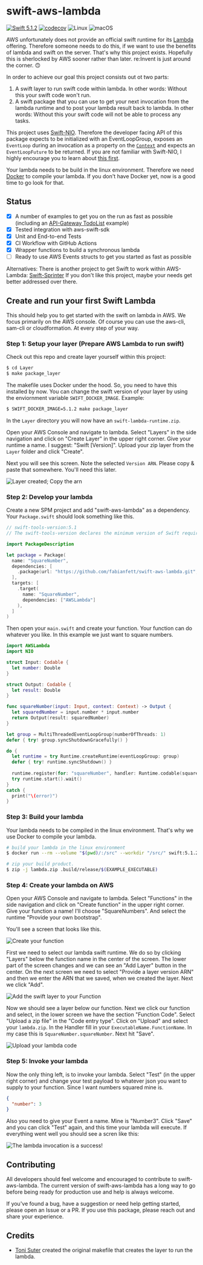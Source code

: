 # swift-aws-lambda

[![Swift 5.1.2](https://img.shields.io/badge/Swift-5.1.2-blue.svg)](https://swift.org/download/)
[![codecov](https://codecov.io/gh/fabianfett/swift-aws-lambda/branch/master/graph/badge.svg?token=ebzMRn2TqY)](https://codecov.io/gh/fabianfett/swift-aws-lambda)
![Linux](https://img.shields.io/badge/os-tuxOS-green.svg?style=flat)
![macOS](https://img.shields.io/badge/os-macOS-green.svg?style=flat)

AWS unfortunately does not provide an official swift runtime for its [Lambda](https://en.wikipedia.org/wiki/AWS_Lambda) offering. Therefore someone needs to do this, if we want to use the benefits of lambda and swift on the server. That's why this project exists. Hopefully this is sherlocked by AWS sooner rather than later. re:Invent is just around the corner. 🙃

In order to achieve our goal this project consists out ot two parts:

1. A swift layer to run swift code within lambda. In other words: Without this your swift code won't run.
1. A swift package that you can use to get your next invocation from the lambda runtime and to post your lambda result back to lambda. In other words: Without this your swift code will not be able to process any tasks.

This project uses [Swift-NIO](https://github.com/apple/swift-nio). Therefore the developer facing API of this package expects to be initialized with an EventLoopGroup, exposes an `EventLoop` during an invocation as a property on the [`Context`](https://github.com/fabianfett/swift-aws-lambda/blob/5405bd30737a7347a95c7024bcb6f0a8fafb3931/Sources/AWSLambda/Context.swift#L16) and expects an `EventLoopFuture` to be returned. If you are not familiar with Swift-NIO, I highly encourage you to learn about [this first](https://github.com/apple/swift-nio#basic-architecture).

Your lambda needs to be build in the linux environment. Therefore we need [Docker](https://en.wikipedia.org/wiki/Docker_(software)) to compile your lambda. If you don't have Docker yet, now is a good time to go look for that.

## Status

- [x] A number of examples to get you on the run as fast as possible (including an [API-Gateway TodoList](http://todobackend.com/client/index.html?https://mwpixnkbzj.execute-api.eu-central-1.amazonaws.com/test/todos) example)
- [x] Tested integration with aws-swift-sdk
- [x] Unit and End-to-end Tests
- [x] CI Workflow with GitHub Actions
- [x] Wrapper functions to build a synchronous lambda
- [ ] Ready to use AWS Events structs to get you started as fast as possible

Alternatives: There is another project to get Swift to work within AWS-Lambda: [Swift-Sprinter](https://github.com/swift-sprinter/aws-lambda-swift-sprinter) If you don't like this project, maybe your needs get better addressed over there.

## Create and run your first Swift Lambda

This should help you to get started with the swift on lambda in AWS. We focus primarily on the AWS console. Of course you can use the aws-cli, sam-cli or cloudformation. At every step of your way. 

### Step 1: Setup your layer (Prepare AWS Lambda to run swift)

Check out this repo and create layer yourself within this project:

```bash
$ cd Layer
$ make package_layer
```

The makefile uses Docker under the hood. So, you need to have this installed by now. You can change the swift version of your layer by using the enviornment variable `SWIFT_DOCKER_IMAGE`. Example:

```bash
$ SWIFT_DOCKER_IMAGE=5.1.2 make package_layer
```

In the `Layer` directory you will now have an `swift-lambda-runtime.zip`.

Open your AWS Console and navigate to lambda. Select "Layers" in the side navigation and click on "Create Layer" in the upper right corner. Give your runtime a name. I suggest: "Swift [Version]". Upload your zip layer from the `Layer` folder and click "Create".

Next you will see this screen. Note the selected `Version ARN`. Please copy & paste that somewhere. You'll need this later.

![Layer created; Copy the arn](Docs/Layer-Copy-Arn.png)


### Step 2: Develop your lambda

Create a new SPM project and add "swift-aws-lambda" as a dependency. Your `Package.swift` should look something like this.

```swift
// swift-tools-version:5.1
// The swift-tools-version declares the minimum version of Swift required to build this package.

import PackageDescription

let package = Package(
  name: "SquareNumber",
  dependencies: [
    .package(url: "https://github.com/fabianfett/swift-aws-lambda.git", .upToNextMajor(from: "0.1.0")),
  ],
  targets: [
    .target(
      name: "SquareNumber",
      dependencies: ["AWSLambda"]
    ),
  ]
)
```

Then open your `main.swift` and create your function. Your function can do whatever you like. In this example we just want to square numbers. 

```swift
import AWSLambda
import NIO

struct Input: Codable {
  let number: Double
}

struct Output: Codable {
  let result: Double
}

func squareNumber(input: Input, context: Context) -> Output {
  let squaredNumber = input.number * input.number
  return Output(result: squaredNumber)
}

let group = MultiThreadedEventLoopGroup(numberOfThreads: 1)
defer { try! group.syncShutdownGracefully() }

do {
  let runtime = try Runtime.createRuntime(eventLoopGroup: group)
  defer { try! runtime.syncShutdown() }
  
  runtime.register(for: "squareNumber", handler: Runtime.codable(squareNumber))
  try runtime.start().wait()
}
catch {
  print("\(error)")
}
```

### Step 3: Build your lambda

Your lambda needs to be compiled in the linux environment. That's why we use Docker to compile your lambda.

```bash
# build your lambda in the linux environment 
$ docker run --rm --volume "$(pwd)/:/src" --workdir "/src/" swift:5.1.2 swift build -c release

# zip your build product.
$ zip -j lambda.zip .build/release/$(EXAMPLE_EXECUTABLE)
```

### Step 4: Create your lambda on AWS

Open your AWS Console and navigate to lambda. Select "Functions" in the side navigation and click on "Create function" in the upper right corner. Give your function a name! I'll choose "SquareNumbers". And select the runtime "Provide your own bootstrap".

You'll see a screen that looks like this.

![Create your function](Docs/Function-Create.png)

First we need to select our lambda swift runtime. We do so by clicking "Layers" below the function name in the center of the screen. The lower part of the screen changes and we can see an "Add Layer" button in the center. On the next screen we need to select "Provide a layer version ARN" and then we enter the ARN that we saved, when we created the layer. Next we click "Add".

![Add the swift layer to your Function](Docs/Add-Layer-to-Function.png)

Now we should see a layer below our function. Next we click our function and select, in the lower screen we have the section "Function Code". Select "Upload a zip file" in the "Code entry type". Click on "Upload" and select your `lambda.zip`. In the Handler fill in your `ExecutableName.FunctionName`. In my case this is `SquareNumber.squareNumber`. Next hit "Save".

![Upload your lambda code](Docs/Upload-Lambda-zip.png)

### Step 5: Invoke your lambda

Now the only thing left, is to invoke your lambda. Select "Test" (in the upper right corner) and change your test payload to whatever json you want to supply to your function. Since I want numbers squared mine is. 

```json
{
  "number": 3
}
```

Also you need to give your Event a name. Mine is "Number3". Click "Save" and you can click "Test" again, and this time your lambda will execute. If everything went well you should see a scren like this:

![The lambda invocation is a success!](Docs/Invocation-Success.png)

## Contributing

All developers should feel welcome and encouraged to contribute to swift-aws-lambda. The current version of swift-aws-lambda has a long way to go before being ready for production use and help is always welcome.

If you've found a bug, have a suggestion or need help getting started, please open an Issue or a PR. If you use this package, please reach out and share your experience.

## Credits

- [Toni Suter](https://github.com/tonisuter/aws-lambda-swift) created the original makefile that creates the layer to run the lambda.

